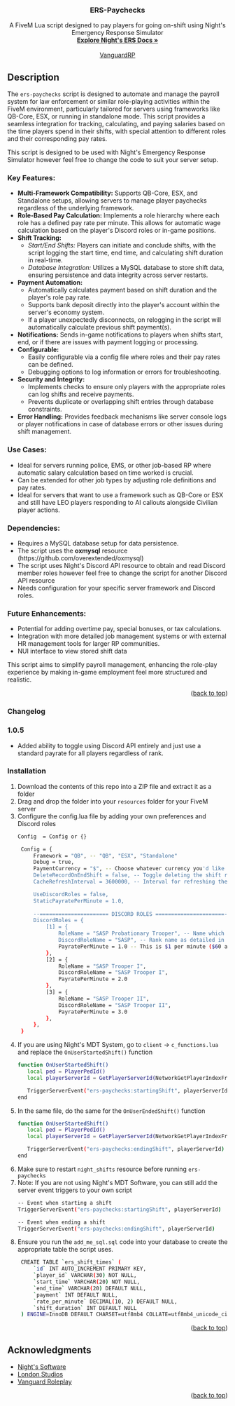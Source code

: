 <a id="readme-top"></a>


<!-- PROJECT LOGO -->
<br />
<div align="center">

<h3 align="center">ERS-Paychecks</h3>

  <p align="center">
    A FiveM Lua script designed to pay players for going on-shift using Night's Emergency Response Simulator
    <br />
    <a href="https://docs.nights-software.com/resources/ers/"><strong>Explore Night's ERS Docs »</strong></a>
    <br />
    <br />
    <a href="https://discord.gg/vgrdrp">VanguardRP</a>
  </p>
</div>


## Description

<p>The <code>ers-paychecks</code> script is designed to automate and manage the payroll system for law enforcement or similar role-playing activities within the FiveM environment, particularly tailored for servers using frameworks like QB-Core, ESX, or running in standalone mode. This script provides a seamless integration for tracking, calculating, and paying salaries based on the time players spend in their shifts, with special attention to different roles and their corresponding pay rates.</p>

<p>This script is designed to be used with Night's Emergency Response Simulator however feel free to change the code to suit
your server setup.</p>

<h3>Key Features:</h3>
<ul>
  <li><strong>Multi-Framework Compatibility:</strong> Supports QB-Core, ESX, and Standalone setups, allowing servers to manage player paychecks regardless of the underlying framework.</li>
  <li><strong>Role-Based Pay Calculation:</strong> Implements a role hierarchy where each role has a defined pay rate per minute. This allows for automatic wage calculation based on the player's Discord roles or in-game positions.</li>
  <li><strong>Shift Tracking:</strong>
    <ul>
      <li><em>Start/End Shifts:</em> Players can initiate and conclude shifts, with the script logging the start time, end time, and calculating shift duration in real-time.</li>
      <li><em>Database Integration:</em> Utilizes a MySQL database to store shift data, ensuring persistence and data integrity across server restarts.</li>
    </ul>
  </li>
  <li><strong>Payment Automation:</strong>
    <ul>
      <li>Automatically calculates payment based on shift duration and the player's role pay rate.</li>
      <li>Supports bank deposit directly into the player's account within the server's economy system.</li>
      <li>If a player unexpectedly disconnects, on relogging in the script will automatically calculate previous shift payment(s).</li>
    </ul>
  </li>
  <li><strong>Notifications:</strong> Sends in-game notifications to players when shifts start, end, or if there are issues with payment logging or processing.</li>
  <li><strong>Configurable:</strong>
    <ul>
      <li>Easily configurable via a config file where roles and their pay rates can be defined.</li>
      <li>Debugging options to log information or errors for troubleshooting.</li>
    </ul>
  </li>
  <li><strong>Security and Integrity:</strong>
    <ul>
      <li>Implements checks to ensure only players with the appropriate roles can log shifts and receive payments.</li>
      <li>Prevents duplicate or overlapping shift entries through database constraints.</li>
    </ul>
  </li>
  <li><strong>Error Handling:</strong> Provides feedback mechanisms like server console logs or player notifications in case of database errors or other issues during shift management.</li>
</ul>

<h3>Use Cases:</h3>
<ul>
  <li>Ideal for servers running police, EMS, or other job-based RP where automatic salary calculation based on time worked is crucial.</li>
  <li>Can be extended for other job types by adjusting role definitions and pay rates.</li>
  <li>Ideal for servers that want to use a framework such as QB-Core or ESX and still have LEO players responding to AI callouts alongside Civilian player actions.</li>
</ul>

<h3>Dependencies:</h3>
<ul>
  <li>Requires a MySQL database setup for data persistence.</li>
  <li>The script uses the <b>oxmysql</b> resource (https://github.com/overextended/oxmysql)
  <li>The script uses Night's Discord API resource to obtain and read Discord member roles however feel free to change the script for another Discord API resource</li>
  <li>Needs configuration for your specific server framework and Discord roles.</li>
</ul>

<h3>Future Enhancements:</h3>
<ul>
  <li>Potential for adding overtime pay, special bonuses, or tax calculations.</li>
  <li>Integration with more detailed job management systems or with external HR management tools for larger RP communities.</li>
  <li>NUI interface to view stored shift data</li>
</ul>

<p>This script aims to simplify payroll management, enhancing the role-play experience by making in-game employment feel more structured and realistic.</p>

<p align="right">(<a href="#readme-top">back to top</a>)</p>

### Changelog

<h3>1.0.5</h3>
<ul>
  <li>Added ability to toggle using Discord API entirely and just use a standard payrate for all players regardless of rank.</li>
</ul>

### Installation

1. Download the contents of this repo into a ZIP file and extract it as a folder
2. Drag and drop the folder into your `resources` folder for your FiveM server
3. Configure the config.lua file by adding your own preferences and Discord roles
   ```sh
   Config  = Config or {}

    Config = {
        Framework = "QB", -- "QB", "ESX", "Standalone"
        Debug = true,
        PaymentCurrency = "$", -- Choose whatever currency you'd like $, £, YEN
        DeleteRecordOnEndShift = false, -- Toggle deleting the shift record in MySQL when the player ends their shift.
        CacheRefreshInterval = 3600000, -- Interval for refreshing the cache for player wage rates (set at 1 hour in milliseconds as default)

        UseDiscordRoles = false,
        StaticPayratePerMinute = 1.0,
        
        --====================== DISCORD ROLES ======================--
        DiscordRoles = {
            [1] = {
                RoleName = "SASP Probationary Trooper", -- Name which is visible
                DiscordRoleName = "SASP", -- Rank name as detailed in Night's Discord API Config.lua
                PayratePerMinute = 1.0 -- This is $1 per minute ($60 an hour real-time)
            },
            [2] = {
                RoleName = "SASP Trooper I",
                DiscordRoleName = "SASP Trooper I",
                PayratePerMinute = 2.0
            },
            [3] = {
                RoleName = "SASP Trooper II",
                DiscordRoleName = "SASP Trooper II",
                PayratePerMinute = 3.0
            },
        },
    }
   ```
4. If you are using Night's MDT System, go to `client` -> `c_functions.lua` and replace the `OnUserStartedShift()` function
   ```sh
   function OnUserStartedShift()
      local ped = PlayerPedId()
      local playerServerId = GetPlayerServerId(NetworkGetPlayerIndexFromPed(ped))

      TriggerServerEvent("ers-paychecks:startingShift", playerServerId) -- Ensure this is the server ID
   end
   ```
5. In the same file, do the same for the `OnUserEndedShift()` function
   ```sh
   function OnUserStartedShift()
      local ped = PlayerPedId()
      local playerServerId = GetPlayerServerId(NetworkGetPlayerIndexFromPed(ped))

      TriggerServerEvent("ers-paychecks:endingShift", playerServerId) -- Ensure this is the server ID
   end
   ```
6. Make sure to restart `night_shifts` resource before running `ers-paychecks`
7. Note: If you are not using Night's MDT Software, you can still add the server event triggers to your own script
   ```sh
   -- Event when starting a shift
   TriggerServerEvent("ers-paychecks:startingShift", playerServerId)

   -- Event when ending a shift
   TriggerServerEvent("ers-paychecks:endingShift", playerServerId)
   ```
8. Ensure you run the `add_me_sql.sql` code into your database to create the appropriate table the script uses.
   ```sh
    CREATE TABLE `ers_shift_times` (
        `id` INT AUTO_INCREMENT PRIMARY KEY,
        `player_id` VARCHAR(30) NOT NULL,
        `start_time` VARCHAR(20) NOT NULL,
        `end_time` VARCHAR(20) DEFAULT NULL,
        `payment` INT DEFAULT NULL,
        `rate_per_minute` DECIMAL(10, 2) DEFAULT NULL,
        `shift_duration` INT DEFAULT NULL
    ) ENGINE=InnoDB DEFAULT CHARSET=utf8mb4 COLLATE=utf8mb4_unicode_ci;
   ```

<p align="right">(<a href="#readme-top">back to top</a>)</p>

<!-- ACKNOWLEDGMENTS -->
## Acknowledgments

* [Night's Software](https://store.nights-software.com/)
* [London Studios](https://store.londonstudios.net/)
* [Vanguard Roleplay](https://discord.gg/vgrdrp)

<p align="right">(<a href="#readme-top">back to top</a>)</p>